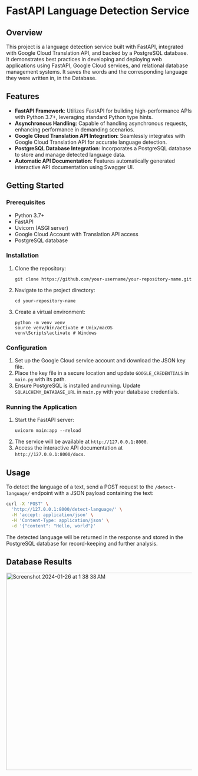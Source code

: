 
# FastAPI Language Detection Service

## Overview

This project is a language detection service built with FastAPI, integrated with Google Cloud Translation API, and backed by a PostgreSQL database. It demonstrates best practices in developing and deploying web applications using FastAPI, Google Cloud services, and relational database management systems. It saves the words and the corresponding language they were written in, in the Database.

## Features

- **FastAPI Framework**: Utilizes FastAPI for building high-performance APIs with Python 3.7+, leveraging standard Python type hints.
- **Asynchronous Handling**: Capable of handling asynchronous requests, enhancing performance in demanding scenarios.
- **Google Cloud Translation API Integration**: Seamlessly integrates with Google Cloud Translation API for accurate language detection.
- **PostgreSQL Database Integration**: Incorporates a PostgreSQL database to store and manage detected language data.
- **Automatic API Documentation**: Features automatically generated interactive API documentation using Swagger UI.

## Getting Started

### Prerequisites

- Python 3.7+
- FastAPI
- Uvicorn (ASGI server)
- Google Cloud Account with Translation API access
- PostgreSQL database

### Installation

1. Clone the repository:
   ```
   git clone https://github.com/your-username/your-repository-name.git
   ```
2. Navigate to the project directory:
   ```
   cd your-repository-name
   ```
3. Create a virtual environment:
   ```
   python -m venv venv
   source venv/bin/activate # Unix/macOS
   venv\Scripts\activate # Windows
   ```

### Configuration

1. Set up the Google Cloud service account and download the JSON key file. 
2. Place the key file in a secure location and update `GOOGLE_CREDENTIALS` in `main.py` with its path.
3. Ensure PostgreSQL is installed and running. Update `SQLALCHEMY_DATABASE_URL` in `main.py` with your database credentials.

### Running the Application

1. Start the FastAPI server:
   ```
   uvicorn main:app --reload
   ```
2. The service will be available at `http://127.0.0.1:8000`.
3. Access the interactive API documentation at `http://127.0.0.1:8000/docs`.

## Usage

To detect the language of a text, send a POST request to the `/detect-language/` endpoint with a JSON payload containing the text:

```bash
curl -X 'POST' \
  'http://127.0.0.1:8000/detect-language/' \
  -H 'accept: application/json' \
  -H 'Content-Type: application/json' \
  -d '{"content": "Hello, world"}'
```

The detected language will be returned in the response and stored in the PostgreSQL database for record-keeping and further analysis.

## Database Results

<img width="536" alt="Screenshot 2024-01-26 at 1 38 38 AM" src="https://github.com/joaovasco01/Unbabel_Technologies/assets/61276111/4bd2f772-14b1-4372-b61d-a372b278834b">

